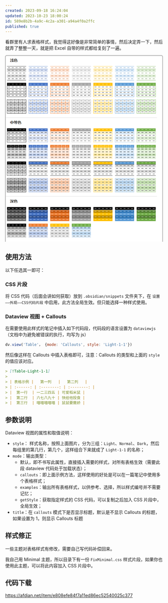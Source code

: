```yaml
---
created: 2023-09-18 16:24:04
updated: 2023-10-23 18:00:24
id: 589e8b2b-4a9c-4c2a-a301-a94a4f0a2ffc
published: true
---
```

看群里有人求表格样式，我觉得这好像是非常简单的事情，然后决定弄一下，然后就弄了整整一天，就是把 Excel 自带的样式都给复刻了一遍。

![](./preview.png)

## 使用方法

以下任选其一即可：

### CSS 片段

将 CSS 代码（后面会讲如何获取）放到 `.obsidian/snippets` 文件夹下，在 `设置——外观——CSS代码片段` 中启用，此方法全局生效。但只能选择一种样式使用。

### Dataview 视图 + Callouts

在需要使用此样式的笔记中插入如下代码段，代码段的语言设置为 `dataviewjs`（文档中为避免被错误的执行，均写为 js）

```js
dv.view('Table'， {mode: 'Callouts', style: 'Light-1-1'})
```

然后像这样在 Callouts 中插入表格即可，注意：Callouts 的类型和上面的 `style` 的值应该对应。

```markdown
> [!Table-Light-1-1]
>
> | 表格示例 |   第一列   |   第二列   |
> | :------: | :--------: | :--------: |
> |  第一行  | 一二三四五 | 可爱稻米鼠 |
> |  第二行  | 六七八九十 | 快给他投食 |
> |  第三行  | 喵喵喵喵喵 | 鼠鼠要撒娇 |
```

## 参数说明

Dataview 视图的属性和取值说明：

- `style`： 样式名称，按照上面图片，分为三组：`Light`、`Normal`、`Dark`，然后每组里的第几行，第几个，这样组合下来就成了 `Light-1-1` 的名称；
- `mode`：输出类型：
  - 默认，即不书写此属性，直接插入需要的样式，对所有表格生效（需要此段 dataview 代码处于加载状态）；
  - `callouts`：即上面示例方法，这样使用的好处是可以在一篇笔记中使用多个表格样式；
  - `examples`：输出所有表格样式，以供参考、选择，所以样式编号并不需要记忆；
  - `getStyle`：获取指定样式的 CSS 代码，可以复制之后加入 CSS 片段中，全局生效；
- `title`：在 `callouts` 模式下是否显示标题，默认是不显示 Callouts 的标题，如果设置为 1，则显示 Callouts 标题

## 样式修正

一些主题对表格样式有修改，需要自己写代码补偿回来。

我自己用 Minimal 主题，所以目录下有一份 `FixMinimal.css` 样式片段，如果你也使用此主题，可以将此内容加入 CSS 片段中。

## 代码下载

https://afdian.net/item/e808efe84f7a11ed86ec52540025c377